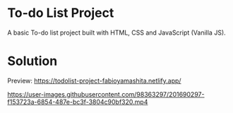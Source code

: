 # To-do List Project

A basic To-do list project built with HTML, CSS and JavaScript (Vanilla JS).


# Solution

Preview: https://todolist-project-fabioyamashita.netlify.app/

https://user-images.githubusercontent.com/98363297/201690297-f153723a-6854-487e-bc3f-3804c90bf320.mp4

